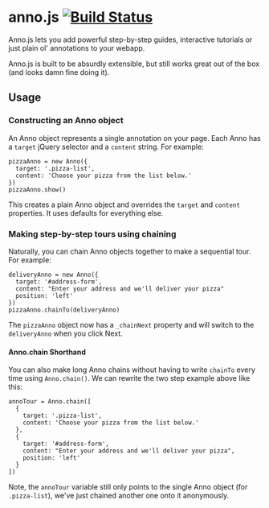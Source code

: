 anno.js [![Build Status](https://travis-ci.org/iamdanfox/anno.js.png?branch=master)](https://travis-ci.org/iamdanfox/anno.js)
=======

Anno.js lets you add powerful step-by-step guides, interactive tutorials or just plain ol' annotations to your webapp.

Anno.js is built to be absurdly extensible, but still works great out of the box (and looks damn fine doing it). 


Usage
-----

### Constructing an Anno object

An Anno object represents a single annotation on your page.  Each Anno has a `target` jQuery selector
and a `content` string. For example:

    pizzaAnno = new Anno({
      target: '.pizza-list',
      content: 'Choose your pizza from the list below.'
    })
    pizzaAnno.show()

This creates a plain Anno object and overrides the `target` and `content` properties.  It uses defaults
for everything else.


### Making step-by-step tours using chaining

Naturally, you can chain Anno objects together to make a sequential tour. For example: 

    deliveryAnno = new Anno({
      target: '#address-form',
      content: "Enter your address and we'll deliver your pizza"
      position: 'left'
    })
    pizzaAnno.chainTo(deliveryAnno)

The `pizzaAnno` object now has a `_chainNext` property and will switch to the 
`deliveryAnno` when you click Next.

#### Anno.chain Shorthand

You can also make long Anno chains without having to write `chainTo` every time using
`Anno.chain()`. We can rewrite the two step example above like this:

    annoTour = Anno.chain([
      {
        target: '.pizza-list',
        content: 'Choose your pizza from the list below.'
      }, 
      {
        target: '#address-form',
        content: "Enter your address and we'll deliver your pizza",
        position: 'left'
      }
    ])

Note, the `annoTour` variable still only points to the single Anno object (for `.pizza-list`), 
we've just chained another one onto it anonymously.
